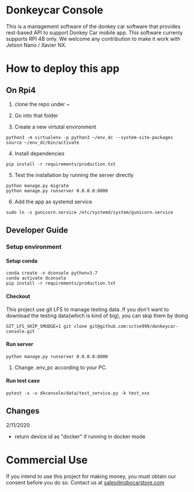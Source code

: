 # Donkeycar Console

This is a management software of the donkey car software that provides
rest-based API to support Donkey Car mobile app. This software currenly supports
RPI 4B only. We welcome any contribution to make it work with Jetson Nano /
Xavier NX.

# How to deploy this app

## On Rpi4

1. clone the repo under ~
2. Go into that folder

3. Create a new virtutal environment

```
python3 -m virtualenv -p python3 ~/env_dc --system-site-packages
source ~/env_dc/bin/activate
```

4. Install dependencies

```
pip install -r requirements/production.txt
```

5. Test the installation by running the server directly

```
python manage.py migrate
python manage.py runserver 0.0.0.0:8000
```

6. Add the app as systemd service

```
sudo ln -s gunicorn.service /etc/systemd/system/gunicorn.service
```

## Developer Guide

### Setup environment

#### Setup conda

```
conda create -n dconsole python=3.7
conda activate dconsole
pip install -r requirements/production.txt
```

#### Checkout

This project use git LFS to manage testing data. If you don't want to download the testing data(which is kind of big), you can skip them by doing

`GIT_LFS_SKIP_SMUDGE=1 git clone git@github.com:sctse999/donkeycar-console.git`

#### Run server

```
python manage.py runserver 0.0.0.0:8000
```

1. Change .env_pc according to your PC.

#### Run test case

```
pytest -s -v dkconsole/data/test_service.py -k test_xxx
```

## Changes

2/11/2020

- return device id as "docker" if running in docker mode

# Commercial Use

If you intend to use this project for making money, you must obtain our consent before you do so. Contact us at sales@robocarstore.com
